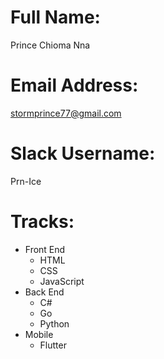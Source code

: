 # Full Name:
Prince Chioma Nna
# Email Address:
stormprince77@gmail.com
# Slack Username:
Prn-Ice
# Tracks:
- Front End
  - HTML
  - CSS
  - JavaScript
- Back End
  - C#
  - Go
  - Python
- Mobile
  - Flutter
  
